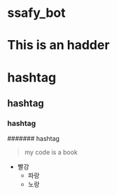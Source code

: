 # ssafy_bot

This is an hadder
====================

# hashtag
## hashtag
### hashtag
####### hashtag


> my code is a book

* 빨강
  * 파랑
  * 노랑
  

